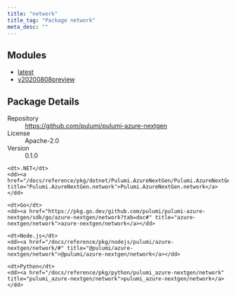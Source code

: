 ```yaml
---
title: "network"
title_tag: "Package network"
meta_desc: ""
---
```


<!-- WARNING: this file was generated by Pulumi Docs Generator. -->
<!-- Do not edit by hand unless you're certain you know what you are doing! -->



<h2 id="modules">Modules</h2>
<ul class="api">
    <li><a href="latest/" title="latest"><span class="symbol module"></span>latest</a></li>
    <li><a href="v20200808preview/" title="v20200808preview"><span class="symbol module"></span>v20200808preview</a></li>
</ul>

<h2 id="package-details">Package Details</h2>
<dl class="package-details">
	<dt>Repository</dt>
	<dd><a href="https://github.com/pulumi/pulumi-azure-nextgen">https://github.com/pulumi/pulumi-azure-nextgen</a></dd>
	<dt>License</dt>
	<dd>Apache-2.0</dd>
	<dt>Version</dt>
	<dd>0.1.0</dd>
</dl>



<dl class="tabular">

    <dt>.NET</dt>
    <dd><a href="/docs/reference/pkg/dotnet/Pulumi.AzureNextGen/Pulumi.AzureNextGen.network.html" title="Pulumi.AzureNextGen.network">Pulumi.AzureNextGen.network</a></dd>

    <dt>Go</dt>
    <dd><a href="https://pkg.go.dev/github.com/pulumi/pulumi-azure-nextgen/sdk/go/azure-nextgen/network?tab=doc#" title="azure-nextgen/network">azure-nextgen/network</a></dd>

    <dt>Node.js</dt>
    <dd><a href="/docs/reference/pkg/nodejs/pulumi/azure-nextgen/network/#" title="@pulumi/azure-nextgen/network">@pulumi/azure-nextgen/network</a></dd>

    <dt>Python</dt>
    <dd><a href="/docs/reference/pkg/python/pulumi_azure-nextgen/network" title="pulumi_azure-nextgen/network">pulumi_azure-nextgen/network</a></dd>

</dl>

